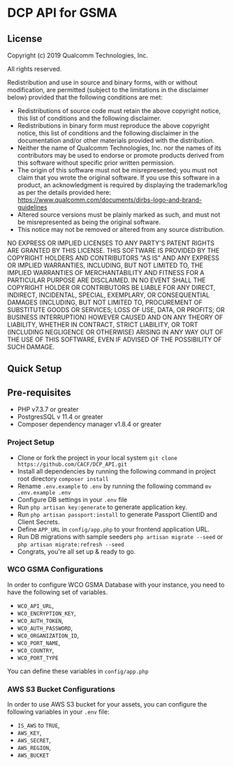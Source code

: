 # DCP API for GSMA
## License
Copyright (c) 2019 Qualcomm Technologies, Inc.

All rights reserved.

Redistribution and use in source and binary forms, with or without modification, are permitted (subject to the limitations in the disclaimer below) provided that the following conditions are met:

* Redistributions of source code must retain the above copyright notice, this list of conditions and the following disclaimer.
* Redistributions in binary form must reproduce the above copyright notice, this list of conditions and the following disclaimer in the documentation and/or other materials provided with the distribution.
* Neither the name of Qualcomm Technologies, Inc. nor the names of its contributors may be used to endorse or promote products derived from this software without specific prior written permission.
* The origin of this software must not be misrepresented; you must not claim that you wrote the original software. If you use this software in a product, an acknowledgment is required by displaying the trademark/log as per the details provided here: https://www.qualcomm.com/documents/dirbs-logo-and-brand-guidelines
* Altered source versions must be plainly marked as such, and must not be misrepresented as being the original software.
* This notice may not be removed or altered from any source distribution.

NO EXPRESS OR IMPLIED LICENSES TO ANY PARTY'S PATENT RIGHTS ARE GRANTED BY THIS LICENSE. THIS SOFTWARE IS PROVIDED BY THE COPYRIGHT HOLDERS AND CONTRIBUTORS "AS IS" AND ANY EXPRESS OR IMPLIED WARRANTIES, INCLUDING, BUT NOT LIMITED TO, THE IMPLIED WARRANTIES OF MERCHANTABILITY AND FITNESS FOR A PARTICULAR PURPOSE ARE DISCLAIMED. IN NO EVENT SHALL THE COPYRIGHT HOLDER OR CONTRIBUTORS BE LIABLE FOR ANY DIRECT, INDIRECT, INCIDENTAL, SPECIAL, EXEMPLARY, OR CONSEQUENTIAL DAMAGES (INCLUDING, BUT NOT LIMITED TO, PROCUREMENT OF SUBSTITUTE GOODS OR SERVICES; LOSS OF USE, DATA, OR PROFITS; OR BUSINESS INTERRUPTION) HOWEVER CAUSED AND ON ANY THEORY OF LIABILITY, WHETHER IN CONTRACT, STRICT LIABILITY, OR TORT (INCLUDING NEGLIGENCE OR OTHERWISE) ARISING IN ANY WAY OUT OF THE USE OF THIS SOFTWARE, EVEN IF ADVISED OF THE POSSIBILITY OF SUCH DAMAGE.


## Quick Setup

## Pre-requisites
- PHP v7.3.7 or greater
- PostgresSQL v 11.4 or greater
- Composer dependency manager v1.8.4 or greater

### Project Setup
- Clone or fork the project in your local system `git clone https://github.com/CACF/DCP_API.git`
- Install all dependencies by running the following command in project root directory
`composer install`
- Rename `.env.example` to `.env`  by running the following command
`mv .env.example .env`
- Configure DB settings in your `.env` file
- Run `php artisan key:generate` to generate application key.
- Run `php artisan passport:install` to generate Passport ClientID and Client Secrets.
- Define `APP_URL` in `config/app.php` to your frontend application URL.
- Run DB migrations with sample seeders `php artisan migrate --seed` or `php artisan migrate:refresh --seed`
- Congrats, you're all set up & ready to go.


### WCO GSMA Configurations
In order to configure WCO GSMA Database with your instance, you need to have the following set of variables.
- `WCO_API_URL`,
- `WCO_ENCRYPTION_KEY`,
- `WCO_AUTH_TOKEN`,
- `WCO_AUTH_PASSWORD`,
- `WCO_ORGANIZATION_ID`,
- `WCO_PORT_NAME`,
- `WCO_COUNTRY`,
- `WCO_PORT_TYPE` 

You can define these variables in `config/app.php`

### AWS S3 Bucket Configurations

In order to use AWS S3 bucket for your assets, you can configure the following variables  in your `.env` file:
- `IS_AWS` to `TRUE`,
- `AWS_KEY`,
- `AWS_SECRET`,
- `AWS_REGION`,
- `AWS_BUCKET`




